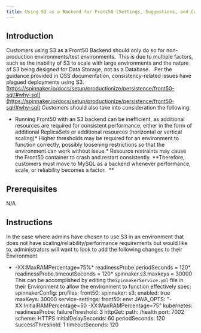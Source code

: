 ```yaml
---
title: Using S3 as a Backend for Front50 (Settings, Suggestions, and Considerations)
---
```


## Introduction
Customers using S3 as a Front50 Backend should only do so for non-production environments/test environments.  This is due to multiple factors, such as the inability of S3 to scale with large environments and the nature of S3 being designed for Data Storage, not as a Database.  
Per the guidance provided in OSS documentation, consistency-related issues have plagued deployments using S3.
[https://spinnaker.io/docs/setup/productionize/persistence/front50-sql/#why-sql](https://spinnaker.io/docs/setup/productionize/persistence/front50-sql/#why-sql)
Customers should also take into consideration the following:
* Running Front50 with an S3 backend can be inefficient, as additional resources are required for consistent performance, either in the form of additional ReplicaSets or additional resources (horizontal or vertical scaling)* Higher thresholds may be required for an environment to function correctly, possibly loosening restrictions so that the environment can work without issue.* Resource restraints may cause the Front50 container to crash and restart consistently.
**Therefore, customers must move to MySQL as a backend whenever performance, scale, or reliability becomes a factor.  **

## Prerequisites
N/A

## Instructions
In the case where admins have chosen to use S3 in an environment that does not have scaling/reliability/performance requirements but would like to, administrators will want to look to add the following changes to their Environment
* -XX:MaxRAMPercentage=75%* readinessProbe.periodSeconds = 120* readinessProbe.timeoutSeconds = 120* spinnaker.s3.maxkeys = 30000
This can be accomplished by editing the```SpinnakerService.yml``` file in their Environment to allow the environment to function effectively
spec:
  spinnakerConfig:
    profiles:
      front50:
        spinnaker:
          s3:
            enabled: true
            maxKeys: 30000
    service-settings:
      front50: 
        env:
          JAVA_OPTS: "-XX:InitialRAMPercentage=50 -XX:MaxRAMPercentage=75"
        kubernetes:
          readinessProbe:
            failureThreshold: 3
            httpGet:
              path: /health
              port: 7002
              scheme: HTTPS
            initialDelaySeconds: 60
            periodSeconds: 120
            successThreshold: 1
            timeoutSeconds: 120

